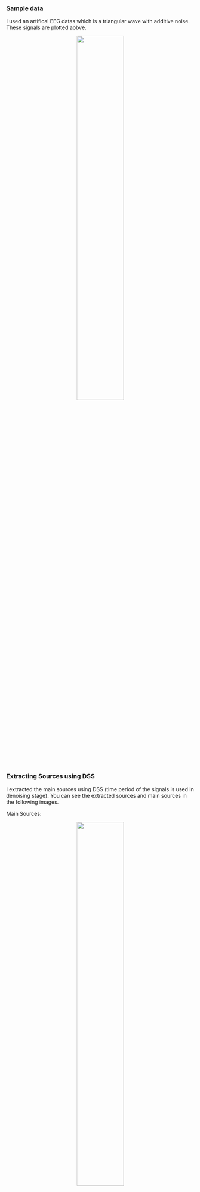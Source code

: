 ### Sample data
I used an artifical EEG datas which is a triangular wave with additive noise. These signals are plotted aobve.

<p align="center">
<img src="https://user-images.githubusercontent.com/50844047/153651005-5c261249-c1d4-4ed6-bb15-ca8fc1767c04.png" width="50%">
</p>

### Extracting Sources using DSS

I extracted the main sources using DSS (time period of the signals is used in denoising stage). You can see the extracted sources and main sources in the following images.

Main Sources:
<p align="center">
<img src="https://user-images.githubusercontent.com/50844047/153650889-85f62bf9-774a-4535-9ad1-0661e1549594.png" width="50%">
</p>

Extracted Sources:
<p align="center">
<img src="https://user-images.githubusercontent.com/50844047/153651117-a717190d-905c-4e97-a5cc-e66d03b0a631.png" width="50%">
</p>
